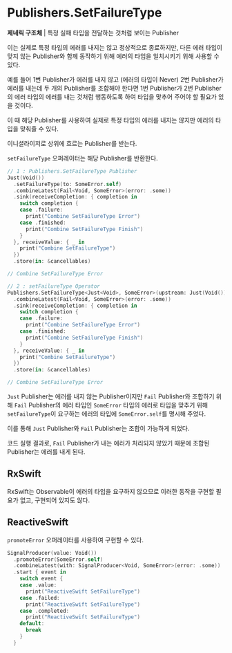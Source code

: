 # Publishers.SetFailureType

**제네릭 구조체** | 특정 실패 타입을 전달하는 것처럼 보이는 Publisher

이는 실제로 특정 타입의 에러를 내지는 않고 정상적으로 종료하지만, 다른 에러 타입이 맞지 않는 Publisher와 함께 동작하기 위해 에러의 타입을 일치시키기 위해 사용할 수 있다.

예를 들어 1번 Publisher가 에러를 내지 않고 (에러의 타입이 Never) 2번 Publisher가 에러를 내는데 두 개의 Publisher를 조합해야 한다면 1번 Publisher가 2번 Publisher의 에러 타입의 에러를 내는 것처럼 행동하도록 하여 타입을 맞추어 주어야 할 필요가 있을 것이다.

이 때 해당 Publisher를 사용하여 실제로 특정 타입의 에러를 내지는 않지만 에러의 타입을 맞춰줄 수 있다.

이니셜라이저로 상위에 흐르는 Publisher를 받는다.

`setFailureType` 오퍼레이터는 해당 Publisher를 반환한다.

```swift
// 1 : Publishers.SetFailureType Publisher
Just(Void())
  .setFailureType(to: SomeError.self)
  .combineLatest(Fail<Void, SomeError>(error: .some))
  .sink(receiveCompletion: { completion in
    switch completion {
    case .failure:
      print("Combine SetFailureType Error")
    case .finished:
      print("Combine SetFailureType Finish")
    }
  }, receiveValue: { _ in
    print("Combine SetFailureType")
  })
  .store(in: &cancellables)

// Combine SetFailureType Error

// 2 : setFailureType Operator
Publishers.SetFailureType<Just<Void>, SomeError>(upstream: Just(Void()))
  .combineLatest(Fail<Void, SomeError>(error: .some))
  .sink(receiveCompletion: { completion in
    switch completion {
    case .failure:
      print("Combine SetFailureType Error")
    case .finished:
      print("Combine SetFailureType Finish")
    }
  }, receiveValue: { _ in
    print("Combine SetFailureType")
  })
  .store(in: &cancellables)

// Combine SetFailureType Error
```

`Just` Publisher는 에러를 내지 않는 Publisher이지만 `Fail` Publisher와 조합하기 위해 `Fail` Publisher의 에러 타입인 `SomeError` 타입의 에러로 타입을 맞추기 위해 `setFailureType`이 요구하는 에러의 타입에 `SomeError.self`를 명시해 주었다.

이를 통해 `Just` Publisher와 `Fail` Publisher는 조합이 가능하게 되었다.

코드 실행 결과로, `Fail` Publisher가 내는 에러가 처리되지 않았기 때문에 조합된 Publisher는 에러를 내게 된다.

## RxSwift

RxSwift는 Observable이 에러의 타입을 요구하지 않으므로 이러한 동작을 구현할 필요가 없고, 구현되어 있지도 않다.

## ReactiveSwift

`promoteError` 오퍼레이터를 사용하여 구현할 수 있다.

```swift
SignalProducer(value: Void())
  .promoteError(SomeError.self)
  .combineLatest(with: SignalProducer<Void, SomeError>(error: .some))
  .start { event in
    switch event {
    case .value:
      print("ReactiveSwift SetFailureType")
    case .failed:
      print("ReactiveSwift SetFailureType")
    case .completed:
      print("ReactiveSwift SetFailureType")
    default:
      break
    }
  }
```

